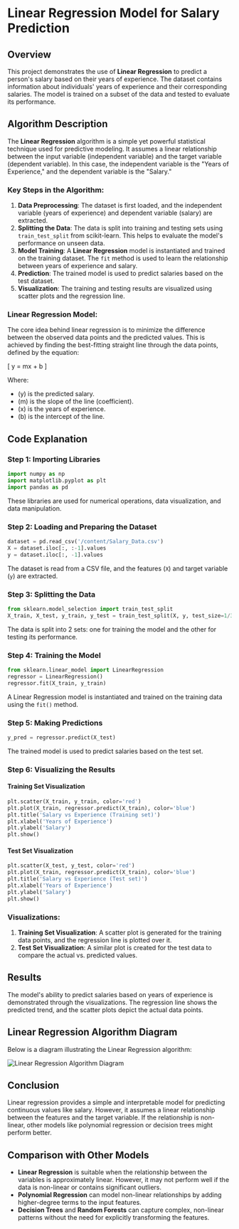 
# Linear Regression Model for Salary Prediction

## Overview
This project demonstrates the use of **Linear Regression** to predict a person's salary based on their years of experience. The dataset contains information about individuals' years of experience and their corresponding salaries. The model is trained on a subset of the data and tested to evaluate its performance.

## Algorithm Description

The **Linear Regression** algorithm is a simple yet powerful statistical technique used for predictive modeling. It assumes a linear relationship between the input variable (independent variable) and the target variable (dependent variable). In this case, the independent variable is the "Years of Experience," and the dependent variable is the "Salary."

### Key Steps in the Algorithm:
1. **Data Preprocessing**: The dataset is first loaded, and the independent variable (years of experience) and dependent variable (salary) are extracted.
2. **Splitting the Data**: The data is split into training and testing sets using `train_test_split` from scikit-learn. This helps to evaluate the model's performance on unseen data.
3. **Model Training**: A **Linear Regression** model is instantiated and trained on the training dataset. The `fit` method is used to learn the relationship between years of experience and salary.
4. **Prediction**: The trained model is used to predict salaries based on the test dataset.
5. **Visualization**: The training and testing results are visualized using scatter plots and the regression line.

### Linear Regression Model:
The core idea behind linear regression is to minimize the difference between the observed data points and the predicted values. This is achieved by finding the best-fitting straight line through the data points, defined by the equation:

\[
y = mx + b
\]

Where:
- \(y\) is the predicted salary.
- \(m\) is the slope of the line (coefficient).
- \(x\) is the years of experience.
- \(b\) is the intercept of the line.

## Code Explanation

### Step 1: Importing Libraries
```python
import numpy as np
import matplotlib.pyplot as plt
import pandas as pd
```
These libraries are used for numerical operations, data visualization, and data manipulation.

### Step 2: Loading and Preparing the Dataset
```python
dataset = pd.read_csv('/content/Salary_Data.csv')
X = dataset.iloc[:, :-1].values
y = dataset.iloc[:, -1].values
```
The dataset is read from a CSV file, and the features (`X`) and target variable (`y`) are extracted.

### Step 3: Splitting the Data
```python
from sklearn.model_selection import train_test_split
X_train, X_test, y_train, y_test = train_test_split(X, y, test_size=1/3, random_state=0)
```
The data is split into 2 sets: one for training the model and the other for testing its performance.

### Step 4: Training the Model
```python
from sklearn.linear_model import LinearRegression
regressor = LinearRegression()
regressor.fit(X_train, y_train)
```
A Linear Regression model is instantiated and trained on the training data using the `fit()` method.

### Step 5: Making Predictions
```python
y_pred = regressor.predict(X_test)
```
The trained model is used to predict salaries based on the test set.

### Step 6: Visualizing the Results
#### Training Set Visualization
```python
plt.scatter(X_train, y_train, color='red')
plt.plot(X_train, regressor.predict(X_train), color='blue')
plt.title('Salary vs Experience (Training set)')
plt.xlabel('Years of Experience')
plt.ylabel('Salary')
plt.show()
```

#### Test Set Visualization
```python
plt.scatter(X_test, y_test, color='red')
plt.plot(X_train, regressor.predict(X_train), color='blue')
plt.title('Salary vs Experience (Test set)')
plt.xlabel('Years of Experience')
plt.ylabel('Salary')
plt.show()
```

### Visualizations:
1. **Training Set Visualization**: A scatter plot is generated for the training data points, and the regression line is plotted over it.
2. **Test Set Visualization**: A similar plot is created for the test data to compare the actual vs. predicted values.

## Results

The model's ability to predict salaries based on years of experience is demonstrated through the visualizations. The regression line shows the predicted trend, and the scatter plots depict the actual data points. 

## Linear Regression Algorithm Diagram

Below is a diagram illustrating the Linear Regression algorithm:

![Linear Regression Algorithm Diagram](https://upload.wikimedia.org/wikipedia/commons/3/3a/Linear_regression.svg)


## Conclusion
Linear regression provides a simple and interpretable model for predicting continuous values like salary. However, it assumes a linear relationship between the features and the target variable. If the relationship is non-linear, other models like polynomial regression or decision trees might perform better.

## Comparison with Other Models
- **Linear Regression** is suitable when the relationship between the variables is approximately linear. However, it may not perform well if the data is non-linear or contains significant outliers.
- **Polynomial Regression** can model non-linear relationships by adding higher-degree terms to the input features.
- **Decision Trees** and **Random Forests** can capture complex, non-linear patterns without the need for explicitly transforming the features.

